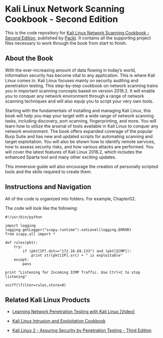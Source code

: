 # Kali Linux Network Scanning Cookbook - Second Edition
This is the code repository for [Kali Linux Network Scanning Cookbook - Second Edition](https://www.packtpub.com/networking-and-servers/kali-linux-network-scanning-cookbook-second-edition?utm_source=github&utm_medium=repository&utm_campaign=9781787287907), published by [Packt](https://www.packtpub.com/?utm_source=github). It contains all the supporting project files necessary to work through the book from start to finish.
## About the Book
With the ever-increasing amount of data flowing in today’s world, information security has become vital to any application. This is where Kali Linux comes in. Kali Linux focuses mainly on security auditing and penetration testing. This step-by-step cookbook on network scanning trains you in important scanning concepts based on version 2016.2. It will enable you to conquer any network environment through a range of network scanning techniques and will also equip you to script your very own tools.

Starting with the fundamentals of installing and managing Kali Linux, this book will help you map your target with a wide range of network scanning tasks, including discovery, port scanning, fingerprinting, and more. You will learn how to utilize the arsenal of tools available in Kali Linux to conquer any network environment. The book offers expanded coverage of the popular Burp Suite and has new and updated scripts for automating scanning and target exploitation. You will also be shown how to identify remote services, how to assess security risks, and how various attacks are performed. You will cover the latest features of Kali Linux 2016.2, which includes the enhanced Sparta tool and many other exciting updates.

This immersive guide will also encourage the creation of personally scripted tools and the skills required to create them.

## Instructions and Navigation
All of the code is organized into folders. For example, Chapter02.



The code will look like the following:
```
#!/usr/bin/python

import logging
logging.getLogger("scapy.runtime").setLevel(logging.ERROR)
from scapy.all import *

def rules(pkt):
	try:
		if (pkt[IP].dst=="172.16.69.133") and (pkt[ICMP]):
			print str(pkt[IP].src) + " is exploitable"
	except:
		pass

print "Listening for Incoming ICMP Traffic. Use Ctrl+C to stop listening"

sniff(lfilter=rules,store=0)
```



## Related Kali Linux Products
* [Learning Network Penetration Testing with Kali Linux [Video]](https://www.packtpub.com/networking-and-servers/learning-network-penetration-testing-kali-linux-video?utm_source=github&utm_medium=repository&utm_campaign=9781787129481)

* [Kali Linux Intrusion and Exploitation Cookbook](https://www.packtpub.com/networking-and-servers/kali-linux-intrusion-and-exploitation-cookbook?utm_source=github&utm_medium=repository&utm_campaign=9781783982165)

* [Kali Linux 2 - Assuring Security by Penetration Testing - Third Edition](https://www.packtpub.com/networking-and-servers/kali-linux-2-assuring-security-penetration-testing-third-edition?utm_source=github&utm_medium=repository&utm_campaign=9781785888427)

